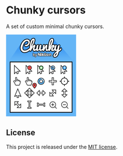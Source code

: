 # Chunky cursors

A set of custom minimal chunky cursors.

![Chunky cursors preview](preview.gif)

## License

This project is released under the [MIT license](LICENSE.md).
